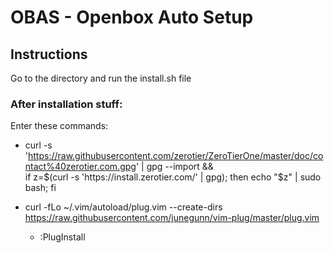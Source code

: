 # OBAS - Openbox Auto Setup

## Instructions
Go to the directory and run the install.sh file

### After installation stuff:
  Enter these commands:
  -  curl -s 'https://raw.githubusercontent.com/zerotier/ZeroTierOne/master/doc/contact%40zerotier.com.gpg' | gpg --import && \
if z=$(curl -s 'https://install.zerotier.com/' | gpg); then echo "$z" | sudo bash; fi

  - curl -fLo ~/.vim/autoload/plug.vim --create-dirs \
    https://raw.githubusercontent.com/junegunn/vim-plug/master/plug.vim
    - :PlugInstall
